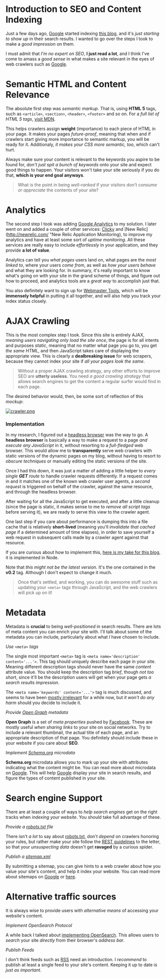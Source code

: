 # Introduction to SEO and Content Indexing #

Just a few days ago, [Google](http://google.com "Google Search Engine") started indexing [this blog](http://blog.ponyfoo.com/ "Pony Foo"), and it's *just starting to show up* in their search results. I wanted to go over the steps I took to make a _good impression_ on them.

I must admit that _I'm no expert on SEO_, **I just read a lot**, and I think I've come to amass a _good sense_ in what makes a site relevant in the eyes of web crawlers such as [Google](http://google.com "Google Search Engine").



# Semantic HTML and Content Relevance #

The absolute first step was *semantic markup*. That is, using **HTML 5** tags, such as `<article>`, `<section>`, `<header>`, `<footer>` and so on. For a _full list of HTML 5 tags_, [visit MDN](https://developer.mozilla.org/en-US/docs/HTML/HTML5/HTML5_element_list "HTML 5 Tag List").

This helps crawlers assign **weight** (importance) to each piece of HTML in your page. It makes your pages _future-proof_, meaning that when and if crawlers start giving more importance to semantic markup, you will be ready for it. Additionaly, _it makes your CSS more semantic, too_, which can't hurt.

Always make sure your content is relevant to the keywords you aspire to be found for, _don't just spit a bunch of keywords_ onto your site and expect good things to happen. Your visitors won't take your site seriously if you do that, **which is your end goal anyways**.

> What is the point in being _well-ranked_ if your visitors don't _consume or appreciate_ the contents of your site?



# Analytics #

The second step I took was adding [Google Analytics](http://www.google.com/analytics/ "Google Web Analytics") to my solution. I later went on and added a couple of other services: [Clicky](http://clicky.com "Clicky Web Analytics") and [New Relic](http://newrelic.com/ "New Relic Application Monitoring), to improve my analytics and have at least some sort of _uptime monitoring_. All these services are really easy to include _effortlessly_ in your application, and they provide **a lot of value**.

Analytics can tell you _what pages_ users land on, what pages are the _most linked to_, where your users _come from_, as well as _how your users behave_ and what they are looking for. In summary, it's really important to know what's going on with your site in the grand scheme of things, and figure out how to proceed, and analytics tools are a _great way_ to accomplish just that.

You also definitely want to sign up for [Webmaster Tools](https://www.google.com/webmasters/ "Google Webmaster Tools"), which will be **immensely helpful** in putting it all together, and will also help you track your index status closely.



# AJAX Crawling #

This is the most complex step I took. Since this site is entirely AJAX, _meaning users navigating only load the site once_, the page is for all intents and purposes _static_, meaning that no matter what page you go to, you get _the same HTML_, and then JavaScript takes care of displaying the appropriate view. This is clearly a **dealbreaking issue** for web scrapers, because they cannot index your site if _all your pages look the same_.

> Without a proper AJAX crawling strategy, any other efforts to improve SEO are **utterly useless**. You need _a good crawling strategy_ that allows search engines to get the content a regular surfer would find in each page.

The desired behavior would, then, be some sort of reflection of this _mockup_:

[![crawler.png][1]](http://i.imgur.com/JdHh6JF.png)
  
### Implementation ###

In my research, I figured out a [headless browser](http://zombie.labnotes.org/ "Zombie.js headless browser") was the way to go. A **headless browser** is basically a way to make a request to a page _and execute any JavaScript_ in it, without resorting to a _full-fledged_ web browser. This would allow me to **transparently** serve web crawlers with static versions of the dynamic pages on my blog, without having to resort to _obscure techniques_ or manually editing the static versions of the site.

Once I had this down, it was just a matter of adding a little helper to _every single **GET** route_ to handle crawler requests differently. If a request comes in and it matches one of the known web crawler user agents, a _second request_ is triggered on behalf of the crawler, against the same resource, and through the headless browser.

After waiting for all the JavaScript to get executed, and after a little cleanup (since the page is static, it makes sense to me to _remove all script tags_ before serving it), we are ready to serve this view to the crawler agent.

One last step if you care about performance is dumping this into a file cache that is relatively **short-lived** (meaning you'll _invalidate that cached page_ if a determined amount of time elapses), in order to save yourself a web request in subsequent calls made by a crawler agent against that resource.

If you are curious about how to implement this, [here is my take for this blog](https://github.com/bevacqua/ponyfoo/blob/v0.2/src/logic/zombie.js "Crawler AJAX Support Implementation"), it is implemented in Node.

Note that _this might not be the latest version_. It's the one contained in the **v0.2** tag. Although I don't expect to change it much.

> Once that's settled, and working, you can do awesome stuff such as updating your `<meta>` tags through JavaScript, and the web crawlers will pick up on it!



# Metadata #

Metadata is **crucial** to being _well-positioned_ in search results. There are lots of meta content you can enrich your site with. I'll talk about some of the metadata you can include, particularly about what _I_ have chosen to include.

_Use `<meta>` tags_

The single most important `<meta>` tag is `<meta name='description' content='...'>`. This tag should uniquely describe each page in your site. Meaning different description tags should never have the same _content_ attribute value. You should keep the description tag _brief_, though _not too short_, since it'll be the description users will get when your page gets _a search results impression_.

The `<meta name='keywords' content='...'>` tag is much discussed, and seems to have been [mostly irrelevant](http://googlewebmastercentral.blogspot.com.ar/2009/09/google-does-not-use-keywords-meta-tag.html "Google does not use the keywords meta tag") for a while now, but _it won't do any harm_ should you decide to include it.

_Provide [Open Graph](http://ogp.me/ "Open Graph protocol") metadata_

**Open Graph** is a set of _meta properties_ pushed by [Facebook](https://developers.facebook.com "Facebook Developers"). These are mostly useful _when sharing links_ to your site on social networks. Try to include a relevant thumbnail, the actual title of each page, and an appropriate description of that page. You definitely should include these in your website if you care about **SEO**.

_Implement [Schema.org](http://schema.org/ "Schema.org vocabulary") microdata_

**Schema.org** microdata allows you to mark up your site with attributes indicating what the content might be. You can read more about microdata on [Google](http://support.google.com/webmasters/bin/answer.py?hl=en&answer=176035 "About microdata"). This will help [Google](http://google.com "Google Search Engine") display your site in search results, and figure the types of content published in your site.



# Search engine Support #

There are at least a couple of ways to _help search engines_ get on the right tracks when _indexing your website_. You should take full advantage of these.

_Provide a [robots.txt](http://www.robotstxt.org/ "robots.txt explained") file_

There isn't _a lot_ to say about [robots.txt](http://www.robotstxt.org/ "robots.txt explained"), don't _depend_ on crawlers honoring your rules, but rather make your site follow the [REST guidelines](http://en.wikipedia.org/wiki/Representational_state_transfer "Representational State Transfer - REST") to the letter, so that your _unsuspecting data_ doesn't get **ravaged** by a curious spider.

_Publish a [sitemap.xml](http://www.sitemaps.org/ "sitemaps.org")_

By submitting a sitemap, you can give hints to a web crawler about how you value your site's content, and help it index your website. You can read more about sitemaps on [Google](http://support.google.com/webmasters/bin/answer.py?hl=en&answer=156184 "About Sitemaps") or [here](http://www.sitemaps.org/ "sitemaps.org").



# Alternative traffic sources #

It is always wise to provide users with _alternative means_ of accessing your website's content.

_Implement OpenSearch Protocol_

A while back I talked about [implementing OpenSearch](/2013/02/05/implementing-opensearch "Implementing OpenSearch"). This allows users to _search_ your site _directly_ from their browser's _address bar_.

_Publish Feeds_
  
I don't think feeds such as [RSS](http://en.wikipedia.org/wiki/RSS "Really Simple Syndication") need an introduction. I _recommend_ to publish at least a single feed to your site's content. Keeping it up to date is _just as important_.


  [1]: http://i.imgur.com/JdHh6JF.png "Desired behavior"